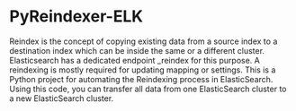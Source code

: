 # PyReindexer-ELK
Reindex is the concept of copying existing data from a source index to a destination index which can be inside the same or a different cluster. Elasticsearch has a dedicated endpoint _reindex for this purpose. A reindexing is mostly required for updating mapping or settings.
This is a Python project for automating the Reindexing process in ElasticSearch. Using this code, you can transfer all data from one ElasticSearch cluster to a new ElasticSearch cluster.
